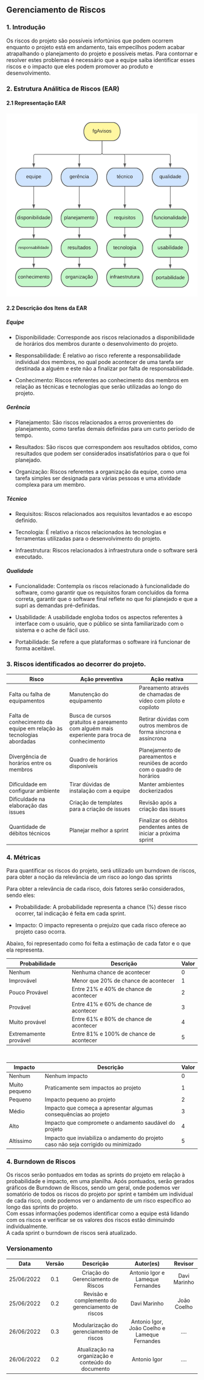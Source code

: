 ## Gerenciamento de Riscos

### 1. Introdução

Os riscos do projeto são possíveis infortúnios que podem ocorrem enquanto o projeto está em andamento, tais empecilhos podem acabar atrapalhando o planejamento do projeto e possíveis metas. Para contornar e resolver estes problemas é necessário que a equipe saiba identificar esses riscos e o impacto que eles podem promover ao produto e desenvolvimento.<br>

### 2. Estrutura Análitica de Riscos (EAR)

#### 2.1 Representação EAR

<center>

![Correcao Inflacao](../../assets/img/EAR.png)
</center>

#### 2.2 Descrição dos Itens da EAR

##### Equipe

- Disponibilidade: Corresponde aos riscos relacionados a disponibilidade de horários dos membros durante o desenvolvimento do projeto.

- Responsabilidade: É relativo ao risco referente a responsabilidade individual dos membros, no qual pode acontecer de uma tarefa ser destinada a alguém e este não a finalizar por falta de responsabilidade.

- Conhecimento: Riscos referentes ao conhecimento dos membros em relação as técnicas e tecnologias que serão utilizadas ao longo do projeto.

##### Gerência

- Planejamento: São riscos relacionados a erros provenientes do planejamento, como tarefas demais definidas para um curto período de tempo.

- Resultados: São riscos que correspondem aos resultados obtidos, como resultados que podem ser considerados insatisfatórios para o que foi planejado.

- Organização: Riscos referentes a organização da equipe, como uma tarefa simples ser designada para várias pessoas e uma atividade complexa para um membro.

##### Técnico

- Requisitos: Riscos relacionados aos requisitos levantados e ao escopo definido.

- Tecnologia: É relativo a riscos relacionados às tecnologias e ferramentas utilizadas para o desenvolvimento do projeto.

- Infraestrutura: Riscos relacionados à infraestrutura onde o software será executado.

##### Qualidade

- Funcionalidade: Contempla os riscos relacionado à funcionalidade do software, como garantir que os requisitos foram concluídos da forma correta, garantir que o software final reflete no que foi planejado e que a supri as demandas pré-definidas.

- Usabilidade: A usabilidade engloba todos os aspectos referentes à interface com o usuário, que o público se sinta familiarizado com o sistema e o ache de fácil uso.

- Portabilidade: Se refere a que plataformas o software irá funcionar de forma aceitável.

### 3.  Riscos identificados ao decorrer do projeto.

| Risco                                                               | Ação preventiva                                                                                               | Ação reativa                                                                                                                                                   |
| ------------------------------------------------------------------- | ------------------------------------------------------------------------------------------------------------- | -------------------------------------------------------------------------------------------------------------------------------------------------------------- |
| Falta ou falha de equipamentos                                      | Manutenção do equipamento                                                                                     | Pareamento através de chamadas de vídeo com piloto e copiloto                                                                                                  |
| Falta de conhecimento da equipe em relação às tecnologias abordadas | Busca de cursos gratuitos e pareamento com alguém mais experiente para troca de conhecimento | Retirar dúvidas com outros membros de forma síncrona e assíncrona |
| Divergência de horários entre os membros                            | Quadro de horários disponíveis                                                                                | Planejamento de pareamentos e reuniões de acordo com o quadro de horários                                                                                      |
| Dificuldade em configurar ambiente                                  | Tirar dúvidas de instalação com a equipe                                                                      | Manter ambientes dockerizados                                                                                                                                  |
| Dificuldade na elaboração das issues                                | Criação de templates para a criação de issues                                                                 | Revisão após a criação das issues                                                                                                                              |
| Quantidade de débitos técnicos                                      | Planejar melhor a sprint                                                                                      | Finalizar os débitos pendentes antes de iniciar a próxima sprint                                                                                               |


### 4. Métricas

Para quantificar os riscos do projeto, será utilizado um burndown de riscos, para obter a noção da relevância de um risco ao longo das sprints

Para obter a relevância de cada risco, dois fatores serão considerados, sendo eles:

- Probabilidade: A probabilidade representa a chance (%) desse risco ocorrer, tal indicação é feita em cada sprint.

- Impacto: O impacto representa o prejuízo que cada risco oferece ao projeto caso ocorra.

Abaixo, foi representado como foi feita a estimação de cada fator e o que ela representa.

| Probabilidade  | Descrição                               | Valor |
| -------------- | --------------------------------------- | ----- |
| Nenhum        		| Nenhuma chance de acontecer             | 0     |
| Improvável    	    | Menor que 20% de chance de acontecer    | 1     |
| Pouco Provável	    | Entre 21% e 40% de chance de acontecer  | 2     |
| Provável      	    | Entre 41% e 60% de chance de acontecer  | 3     |
| Muito provável	    | Entre 61% e 80% de chance de acontecer  | 4     |
| Extremamente provável | Entre 81% e 100% de chance de acontecer | 5     |

<br>

| Impacto       | Descrição                                                                            | Valor |
| ------------- | ------------------------------------------------------------------------------------ | ----- |
| Nenhum        | Nenhum impacto                                                                       | 0     |
| Muito pequeno | Praticamente sem impactos ao projeto                                                 | 1     |
| Pequeno       | Impacto pequeno ao projeto                                                           | 2     |
| Médio         | Impacto que começa a apresentar algumas consequências ao projeto                     | 3     |
| Alto          | Impacto que compromete o andamento saudável do projeto                               | 4     |
| Altíssimo     | Impacto que inviabiliza o andamento do projeto caso não seja corrigido ou minimizado | 5     |

### 4. Burndown de Riscos

Os riscos serão pontuados em todas as sprints do projeto em relação à probabilidade e impacto, em uma planilha. Após pontuados, serão gerados gráficos de Burndown de Riscos, sendo um geral, onde podemos ver somatório de todos os riscos do projeto por sprint e também um individual de cada risco, onde podemos ver o andamento de um risco específico ao longo das sprints do projeto.<br>
Com essas informações podemos identificar como a equipe está lidando com os riscos e verificar se os valores dos riscos estão diminuindo individualmente.<br>
A cada sprint o burndown de riscos será atualizado.


### Versionamento

| Data       | Versão |  Descrição         | Autor(es)                | Revisor         |
|:----------:|:------:| :-----------------:| :-----------------------------------------------------------------: | :-------------: |
| 25/06/2022 | 0.1    | Criação do Gerenciamento de Riscos  | Antonio Igor e Lameque Fernandes      | Davi Marinho |
| 25/06/2022 | 0.2    | Revisão e complemento do gerenciamento de riscos  | Davi Marinho      |  João Coelho |
| 26/06/2022 | 0.3    | Modularização do gerenciamento de riscos | Antonio Igor, João Coelho e Lameque Fernandes | .... |
| 26/06/2022 | 0.2    | Atualização na organização e conteúdo do documento  | Antonio Igor | .... |

